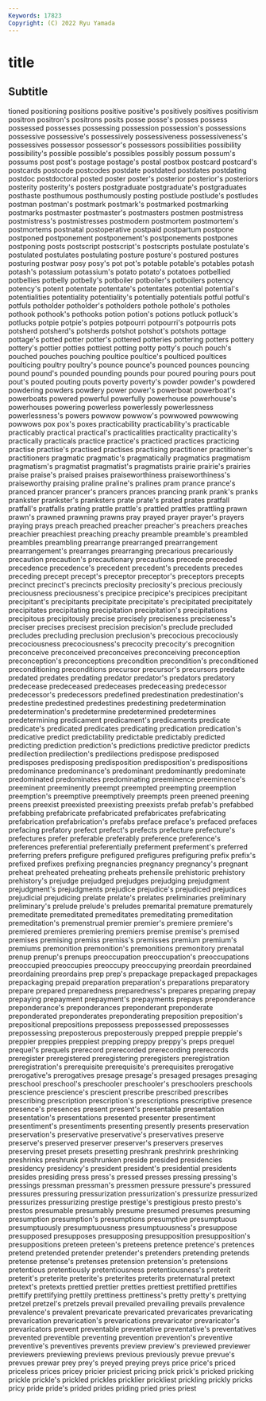 ```yaml
---
Keywords: 17823
Copyright: (C) 2022 Ryu Yamada
---
```



# title

## Subtitle
tioned positioning positions positive positive's
positively positives positivism positron positron's positrons posits posse posse's posses
possess possessed possesses possessing possession possession's possessions possessive possessive's possessively
possessiveness possessiveness's possessives possessor possessor's possessors possibilities possibility possibility's possible
possible's possibles possibly possum possum's possums post post's postage postage's
postal postbox postcard postcard's postcards postcode postcodes postdate postdated postdates
postdating postdoc postdoctoral posted poster poster's posterior posterior's posteriors posterity
posterity's posters postgraduate postgraduate's postgraduates posthaste posthumous posthumously posting postlude
postlude's postludes postman postman's postmark postmark's postmarked postmarking postmarks postmaster
postmaster's postmasters postmen postmistress postmistress's postmistresses postmodern postmortem postmortem's postmortems
postnatal postoperative postpaid postpartum postpone postponed postponement postponement's postponements postpones
postponing posts postscript postscript's postscripts postulate postulate's postulated postulates postulating
posture posture's postured postures posturing postwar posy posy's pot pot's
potable potable's potables potash potash's potassium potassium's potato potato's potatoes
potbellied potbellies potbelly potbelly's potboiler potboiler's potboilers potency potency's potent
potentate potentate's potentates potential potential's potentialities potentiality potentiality's potentially potentials
potful potful's potfuls potholder potholder's potholders pothole pothole's potholes pothook
pothook's pothooks potion potion's potions potluck potluck's potlucks potpie potpie's
potpies potpourri potpourri's potpourris pots potsherd potsherd's potsherds potshot potshot's
potshots pottage pottage's potted potter potter's pottered potteries pottering potters
pottery pottery's pottier potties pottiest potting potty potty's pouch pouch's
pouched pouches pouching poultice poultice's poulticed poultices poulticing poultry poultry's
pounce pounce's pounced pounces pouncing pound pound's pounded pounding pounds
pour poured pouring pours pout pout's pouted pouting pouts poverty
poverty's powder powder's powdered powdering powders powdery power power's powerboat
powerboat's powerboats powered powerful powerfully powerhouse powerhouse's powerhouses powering powerless
powerlessly powerlessness powerlessness's powers powwow powwow's powwowed powwowing powwows pox
pox's poxes practicability practicability's practicable practicably practical practical's practicalities practicality
practicality's practically practicals practice practice's practiced practices practicing practise practise's
practised practises practising practitioner practitioner's practitioners pragmatic pragmatic's pragmatically pragmatics
pragmatism pragmatism's pragmatist pragmatist's pragmatists prairie prairie's prairies praise praise's
praised praises praiseworthiness praiseworthiness's praiseworthy praising praline praline's pralines pram
prance prance's pranced prancer prancer's prancers prances prancing prank prank's
pranks prankster prankster's pranksters prate prate's prated prates pratfall pratfall's
pratfalls prating prattle prattle's prattled prattles prattling prawn prawn's prawned
prawning prawns pray prayed prayer prayer's prayers praying prays preach
preached preacher preacher's preachers preaches preachier preachiest preaching preachy preamble
preamble's preambled preambles preambling prearrange prearranged prearrangement prearrangement's prearranges prearranging
precarious precariously precaution precaution's precautionary precautions precede preceded precedence precedence's
precedent precedent's precedents precedes preceding precept precept's preceptor preceptor's preceptors
precepts precinct precinct's precincts preciosity preciosity's precious preciously preciousness preciousness's
precipice precipice's precipices precipitant precipitant's precipitants precipitate precipitate's precipitated precipitately
precipitates precipitating precipitation precipitation's precipitations precipitous precipitously precise precisely preciseness
preciseness's preciser precises precisest precision precision's preclude precluded precludes precluding
preclusion preclusion's precocious precociously precociousness precociousness's precocity precocity's precognition preconceive
preconceived preconceives preconceiving preconception preconception's preconceptions precondition precondition's preconditioned preconditioning
preconditions precursor precursor's precursors predate predated predates predating predator predator's
predators predatory predecease predeceased predeceases predeceasing predecessor predecessor's predecessors predefined
predestination predestination's predestine predestined predestines predestining predetermination predetermination's predetermine predetermined
predetermines predetermining predicament predicament's predicaments predicate predicate's predicated predicates predicating
predication predication's predicative predict predictability predictable predictably predicted predicting prediction
prediction's predictions predictive predictor predicts predilection predilection's predilections predispose predisposed
predisposes predisposing predisposition predisposition's predispositions predominance predominance's predominant predominantly predominate
predominated predominates predominating preeminence preeminence's preeminent preeminently preempt preempted preempting
preemption preemption's preemptive preemptively preempts preen preened preening preens preexist
preexisted preexisting preexists prefab prefab's prefabbed prefabbing prefabricate prefabricated prefabricates
prefabricating prefabrication prefabrication's prefabs preface preface's prefaced prefaces prefacing prefatory
prefect prefect's prefects prefecture prefecture's prefectures prefer preferable preferably preference
preference's preferences preferential preferentially preferment preferment's preferred preferring prefers prefigure
prefigured prefigures prefiguring prefix prefix's prefixed prefixes prefixing pregnancies pregnancy
pregnancy's pregnant preheat preheated preheating preheats prehensile prehistoric prehistory prehistory's
prejudge prejudged prejudges prejudging prejudgment prejudgment's prejudgments prejudice prejudice's prejudiced
prejudices prejudicial prejudicing prelate prelate's prelates preliminaries preliminary preliminary's prelude
prelude's preludes premarital premature prematurely premeditate premeditated premeditates premeditating premeditation
premeditation's premenstrual premier premier's premiere premiere's premiered premieres premiering premiers
premise premise's premised premises premising premiss premiss's premisses premium premium's
premiums premonition premonition's premonitions premonitory prenatal prenup prenup's prenups preoccupation
preoccupation's preoccupations preoccupied preoccupies preoccupy preoccupying preordain preordained preordaining preordains
prep prep's prepackage prepackaged prepackages prepackaging prepaid preparation preparation's preparations
preparatory prepare prepared preparedness preparedness's prepares preparing prepay prepaying prepayment
prepayment's prepayments prepays preponderance preponderance's preponderances preponderant preponderate preponderated preponderates
preponderating preposition preposition's prepositional prepositions prepossess prepossessed prepossesses prepossessing preposterous
preposterously prepped preppie preppie's preppier preppies preppiest prepping preppy preppy's
preps prequel prequel's prequels prerecord prerecorded prerecording prerecords preregister preregistered
preregistering preregisters preregistration preregistration's prerequisite prerequisite's prerequisites prerogative prerogative's prerogatives
presage presage's presaged presages presaging preschool preschool's preschooler preschooler's preschoolers
preschools prescience prescience's prescient prescribe prescribed prescribes prescribing prescription prescription's
prescriptions prescriptive presence presence's presences present present's presentable presentation presentation's
presentations presented presenter presentiment presentiment's presentiments presenting presently presents preservation
preservation's preservative preservative's preservatives preserve preserve's preserved preserver preserver's preservers
preserves preserving preset presets presetting preshrank preshrink preshrinking preshrinks preshrunk
preshrunken preside presided presidencies presidency presidency's president president's presidential presidents
presides presiding press press's pressed presses pressing pressing's pressings pressman
pressman's pressmen pressure pressure's pressured pressures pressuring pressurization pressurization's pressurize
pressurized pressurizes pressurizing prestige prestige's prestigious presto presto's prestos presumable
presumably presume presumed presumes presuming presumption presumption's presumptions presumptive presumptuous
presumptuously presumptuousness presumptuousness's presuppose presupposed presupposes presupposing presupposition presupposition's presuppositions
preteen preteen's preteens pretence pretence's pretences pretend pretended pretender pretender's
pretenders pretending pretends pretense pretense's pretenses pretension pretension's pretensions pretentious
pretentiously pretentiousness pretentiousness's preterit preterit's preterite preterite's preterites preterits preternatural
pretext pretext's pretexts prettied prettier pretties prettiest prettified prettifies prettify
prettifying prettily prettiness prettiness's pretty pretty's prettying pretzel pretzel's pretzels
prevail prevailed prevailing prevails prevalence prevalence's prevalent prevaricate prevaricated prevaricates
prevaricating prevarication prevarication's prevarications prevaricator prevaricator's prevaricators prevent preventable preventative
preventative's preventatives prevented preventible preventing prevention prevention's preventive preventive's preventives
prevents preview preview's previewed previewer previewers previewing previews previous previously
prevue prevue's prevues prewar prey prey's preyed preying preys price
price's priced priceless prices pricey pricier priciest pricing prick prick's
pricked pricking prickle prickle's prickled prickles pricklier prickliest prickling prickly
pricks pricy pride pride's prided prides priding pried pries priest

